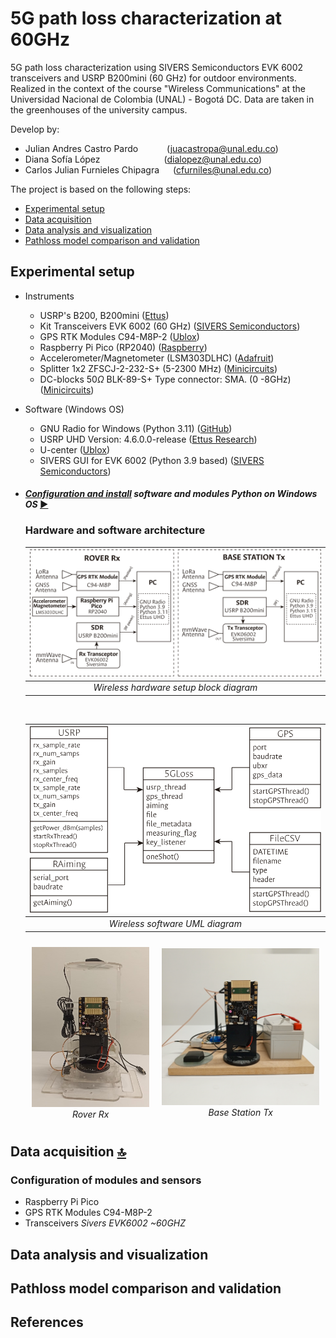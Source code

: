 # 5G path loss characterization at 60GHz

5G path loss characterization using SIVERS Semiconductors EVK 6002 transceivers and USRP B200mini (60 GHz) for outdoor environments. Realized in the context of the course "Wireless Communications" at the Universidad Nacional de Colombia (UNAL) - Bogotá DC. Data are taken in the greenhouses of the university campus.

Develop by:

- Julian Andres Castro Pardo &emsp;&emsp;&emsp;(<juacastropa@unal.edu.co>)
- Diana Sofía López &emsp;&emsp;&emsp;&emsp;&emsp;&emsp;&emsp;(<dialopez@unal.edu.co>)
- Carlos Julian Furnieles Chipagra &emsp; (<cfurniles@unal.edu.co>)

The project is based on the following steps:

- [Experimental setup](#experimental-setup)
- [Data acquisition](#data-acquisition)
- [Data analysis and visualization](#data-analysis-and-visualization)
- [Pathloss model comparison and validation](#pathloss-model-comparison-and-validation)

## Experimental setup

- Instruments
  - USRP's B200, B200mini ([Ettus](https://www.ettus.com/all-products/usrp-b200mini-i-2/))
  - Kit Transceivers EVK 6002 (60 GHz) ([SIVERS Semiconductors](https://www.sivers-semiconductors.com/5g-millimeter-wave-mmwave-and-satcom/wireless-products/evaluation-kits/evaluation-kit-evk06002/))
  - GPS RTK Modules C94-M8P-2 ([Ublox](https://www.u-blox.com/en/product/c94-m8p))
  - Raspberry Pi Pico (RP2040) ([Raspberry](https://www.raspberrypi.com/products/raspberry-pi-pico/))
  - Accelerometer/Magnetometer (LSM303DLHC) ([Adafruit](https://learn.adafruit.com/lsm303-accelerometer-slash-compass-breakout/coding))
  - Splitter 1x2 ZFSCJ-2-232-S+ (5-2300 MHz) ([Minicircuits](https://www.minicircuits.com/WebStore/dashboard.html?model=ZFSCJ-2-232-S%2B))
  - DC-blocks $50\Omega$ BLK-89-S+ Type connector: SMA. (0 -8GHz) ([Minicircuits](https://www.minicircuits.com/WebStore/dashboard.html?model=BLK-89-S%2B))

- Software (Windows OS)
  - GNU Radio for Windows (Python 3.11) ([GitHub](https://wiki.gnuradio.org/index.php/InstallingGR))
  - USRP UHD Version: 4.6.0.0-release ([Ettus Research](https://files.ettus.com/binaries/uhd_stable/uhd_004.006.000.000-release/4.6.0.0/))
  - U-center ([Ublox](https://www.u-blox.com/en/product/u-center))
  - SIVERS GUI for EVK 6002 (Python 3.9 based) ([SIVERS Semiconductors](https://www.sivers-semiconductors.com/5g-millimeter-wave-mmwave-and-satcom/wireless-products/evaluation-kits/evaluation-kit-evk06002/))

- #### *[Configuration and install](/Docs/Install_UHD_GNURadio.md) software and modules Python on Windows OS* [▶️](/Docs/Install_UHD_GNURadio.md)

  ### Hardware and software architecture

  | ![Block wireless setup](/Docs/imgs/block_wireless_setup_outlines.svg) |
  |:--:|
  | *Wireless hardware setup block diagram* |

  <br>

  | ![UML 5G Path Loss](/Docs/imgs/uml5gLoss_outlines.svg) |
  |:--:|
  | *Wireless software UML diagram* |

  <div style="display: flex; justify-content: space-around; align-items: center;">
  <figure style="margin: 10px; text-align: center;">
    <img src="./Docs/imgs/Rx_set.jpg" alt="Rover Rx" width="300">
    <br>
    <figcaption><i>Rover Rx</i></figcaption>
  </figure>
  <figure style="margin: 10px; text-align: center;">
    <img src="./Docs/imgs/Tx_set.jpg" alt="Base station Tx" width="400">
    <figcaption><i>Base Station Tx</i></figcaption>
  </figure>

</div>

## Data acquisition [:top:](#5g-path-loss-characterization-at-60ghz)

### Configuration of modules and sensors

- Raspberry Pi Pico
- GPS RTK Modules C94-M8P-2
- Transceivers *Sivers EVK6002 ~60GHZ*

## Data analysis and visualization

## Pathloss model comparison and validation

## References
